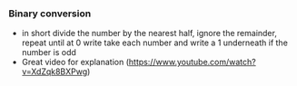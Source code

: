 ### Binary conversion
- in short divide the number by the nearest half, ignore the remainder, repeat until at 0 write take each number and write a 1 underneath if the number is odd
- Great video for explanation (https://www.youtube.com/watch?v=XdZqk8BXPwg)